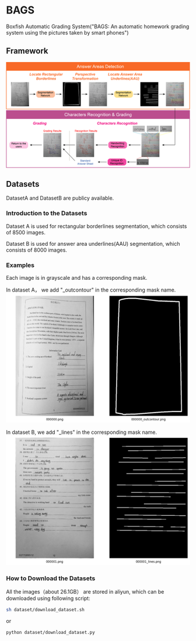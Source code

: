 # BAGS
Boxfish Automatic Grading System("BAGS: An automatic homework grading system using the pictures taken by smart phones")

## Framework
![framework](./images/framework.png?raw=true "framework")
## Datasets
DatasetA and DatasetB are publicy available. 

### Introduction to the Datasets
Dataset A is used for rectangular borderlines segmentation, which consists of 8500 images.

Dataset B is used for answer area underlines(AAU) segmentation, which consists of 8000 images.

### Examples

Each image is in grayscale and has a corresponding mask. 

In dataset A， we add "_outcontour" in the corresponding mask name.
![outcontour](images/out_contour/show.png "outcontour")


In dataset B, we add "_lines" in the corresponding mask name.
![lines](images/lines/show.png "lines")


### How to Download the Datasets
All the images（about 26.1GB） are stored in aliyun, which can be downloaded using following script:
```sh
sh dataset/download_dataset.sh
```
or
```sh
python dataset/download_dataset.py
```
